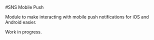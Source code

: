 #SNS Mobile Push

Module to make interacting with mobile push notifications for iOS and Android easier.

Work in progress.
